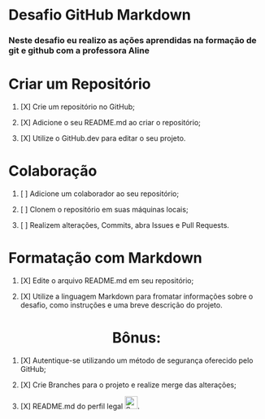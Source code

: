 # Desafio GitHub Markdown

### Neste desafio eu realizo as ações aprendidas na formação de git e github com a professora Aline 

#

# Criar um Repositório

1. [X] Crie um repositório no GitHub;

2. [X] Adicione o seu README.md ao criar o repositório;

3. [X] Utilize o GitHub.dev para editar o seu projeto.

#

# Colaboração

1. [ ] Adicione um colaborador ao seu repositório;

2. [ ] Clonem o repositório em suas máquinas locais;

3. [ ] Realizem alterações, Commits, abra Issues e Pull Requests.

#

# Formatação com Markdown

1. [X] Edite o arquivo README.md em seu repositório;

2. [X] Utilize a linguagem Markdown para fromatar informações sobre o desafio, como instruções e uma breve descrição do projeto.

#

<div align="center">
<h1> Bônus: </h1>
</div>

1. [X] Autentique-se utilizando um método de segurança oferecido pelo GitHub;

2. [X] Crie Branches para o projeto e realize merge das alterações;

3. [X] README.md do perfil legal <img src="https://raw.githubusercontent.com/Tarikul-Islam-Anik/Animated-Fluent-Emojis/master/Emojis/Smilies/Smiling%20Face%20with%20Sunglasses.png" alt="Smiling Face with Sunglasses" width="25" height="25" />.